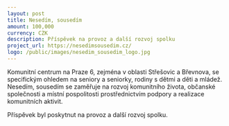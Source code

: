 ```yaml
---
layout: post
title: Nesedím, sousedím 
amount: 100,000
currency: CZK
description: Příspěvek na provoz a další rozvoj spolku
project_url: https://nesedimsousedim.cz/
logo: /public/images/nesedim_sousedim_logo.jpg
---
```


Komunitní centrum na Praze 6, zejména v oblasti Střešovic a Břevnova, se specifickým ohledem na seniory a seniorky, rodiny s dětmi a děti a mládež. Nesedím, sousedím se zaměřuje na rozvoj komunitního života, občanské společnosti a místní pospolitosti prostřednictvím podpory a realizace komunitních aktivit.

Příspěvek byl poskytnut na provoz a další rozvoj spolku.
